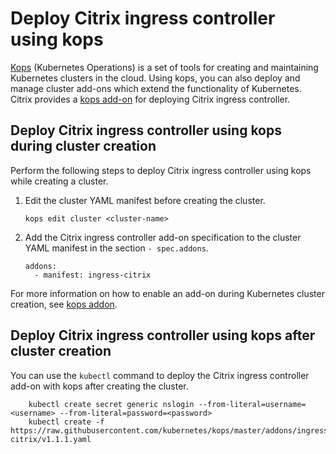 # Deploy Citrix ingress controller using kops

[Kops](https://github.com/kubernetes/kops) (Kubernetes Operations) is a set of tools for creating and maintaining Kubernetes clusters in the cloud. Using kops, you can also deploy and manage cluster add-ons which extend the functionality of Kubernetes. Citrix provides a [kops add-on](https://github.com/kubernetes/kops/tree/master/addons/ingress-citrix) for deploying Citrix ingress controller.

## Deploy Citrix ingress controller using kops during cluster creation

Perform the following steps to deploy Citrix ingress controller using kops while creating a cluster.

1.  Edit the cluster YAML manifest before creating the cluster.

        kops edit cluster <cluster-name>

1.  Add the Citrix ingress controller add-on specification to the cluster YAML manifest in the section `- spec.addons`.

        addons:
          - manifest: ingress-citrix

For more information on how to enable an add-on during Kubernetes cluster creation, see [kops addon](https://github.com/kubernetes/kops/blob/master/docs/addons.md#installing-kubernetes-addons).

## Deploy Citrix ingress controller using kops after cluster creation

You can use the  `kubectl` command to deploy the Citrix ingress controller add-on with kops after creating the cluster.

        kubectl create secret generic nslogin --from-literal=username=<username> --from-literal=password=<password>
        kubectl create -f https://raw.githubusercontent.com/kubernetes/kops/master/addons/ingress-citrix/v1.1.1.yaml
